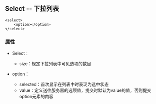## Select -- 下拉列表

```
<select>
    <option></option>
</select>
```

### 属性

* Select：
  * size：规定下拉列表中可见选项的数目

* option：
  * selected：首次显示在列表中时表现为选中状态
  * value：定义送往服务器的选项值，提交时默认为value的值，否则提交option元素的内容



